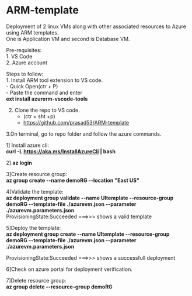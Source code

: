 # ARM-template

Deployment of 2 linux VMs along with other associated resources to Azure using ARM templates.  
One is Application VM and second is Database VM.

Pre-requisites:  
      1. VS Code  
      2. Azure account  

Steps to follow:  
    1. Install ARM tool extension to VS code.  
       - Quick Open(ctr + P)   
       - Paste the command and enter  
           **ext install azurerm-vscode-tools**   
           
           
   2. Clone the repo to VS code.  
       - (ctr + sht +p)    
       - https://github.com/prasad53/ARM-template    
       
       
   3.On terminal, go to repo folder and follow the azure commands.  
   
   1] Install azure cli:    
                **curl -L https://aka.ms/InstallAzureCli | bash**     
                       
   2] **az login**   
             
   3]Create resource group:    
           **az group create --name demoRG --location "East US"**  
           
   4]Validate the template:  
            **az deployment group validate --name UItemplate --resource-group demoRG --template-file ./azurevm.json --parameter ./azurevm.parameters.json**                      
          ProvisioningState:Succeeded ===>>>   shows a valid template  
          
          
   5]Deploy the template:   
            **az deployment group create --name UItemplate --resource-group demoRG --template-file ./azurevm.json --parameter ./azurevm.parameters.json** 
            
   ProvisioningState:Succeeded ===>>>   shows a successfull deployment  
              
   6]Check on azure portal for deployment verification.
   
   
   7]Delete resource group:  
             **az group delete --resource-group demoRG**  
